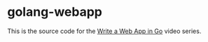 # golang-webapp

This is the source code for the [Write a Web App in Go](https://www.youtube.com/playlist?list=PLmxT2pVYo5LDMV0epL4z4CUbxvIw6umg_) video series.
